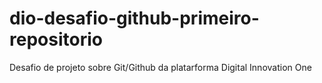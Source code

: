 # dio-desafio-github-primeiro-repositorio
Desafio de projeto sobre Git/Github da platarforma Digital Innovation One
